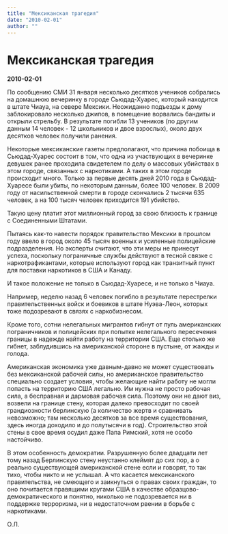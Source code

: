 ```yaml
---
title: "Мексиканская трагедия"
date: "2010-02-01"
author: ""
---
```


# Мексиканская трагедия

**2010-02-01** 

По сообщению СМИ 31 января несколько десятков учеников собрались на домашнюю вечеринку в городе Сьюдад-Хуарес, который находится в штате Чиауа, на севере Мексики. Неожиданно подъезды к дому заблокировало несколько джипов, в помещение ворвались бандиты и открыли стрельбу. В результате погибли 13 учеников (по другим данным 14 человек - 12 школьников и двое взрослых), около двух десятков человек получили ранения.

Некоторые мексиканские газеты предполагают, что причина побоища в Сьюдад-Хуарес состоит в том, что одна из участвующих в вечеринке девушек ранее проходила свидетелем по делу о массовых убийствах в этом городе, связанных с наркотиками. А таких в этом городе происходит много. Только за первые десять дней 2010 года в Сьюдад-Хуаресе были убиты, по некоторым данным, более 100 человек. В 2009 году от насильственной смерти в городе скончались 2 тысячи 635 человек, а на 100 тысяч человек приходится 191 убийство.

Такую цену платит этот миллионный город за свою близость к границе с Соединенными Штатами.

Пытаясь как-то навести порядок правительство Мексики в прошлом году ввело в город около 45 тысяч военных и усиленные полицейские подразделения. Но эксперты считают, что эти меры не принесут успеха, поскольку  пограничные службы действуют в тесной связке с наркотрафикантами, которые используют город как транзитный пункт для поставки наркотиков в США и Канаду.

И такое положение  не только в Сьюдад-Хуаресе, и не только в Чиауа.

Например, неделю назад 6 человек погибло в результате перестрелки правительственных войск и боевиков в штате Нуэва-Леон, которых тоже подозревают в связях с наркобизнесом.

Кроме того, сотни нелегальных мигрантов гибнут от пуль американских пограничников и полицейских при попытке нелегального пересечения границы в надежде найти работу на территории США. Еще столько же гибнет, заблудившись на американской стороне в пустыне, от жажды и голода.

Американская экономика уже давным-давно не может существовать без мексиканской рабочей силы, но американское правительство специально создает условия, чтобы желающие найти работу не могли попасть на территорию США легально. Им нужна не просто рабочая сила, а бесправная и дармовая рабочая сила. Поэтому они не дают виз, возвели на границе стену, которая далеко превосходит по своей грандиозности берлинскую (а количество жертв и сравнивать невозможно; там несколько десятков за все время существования, здесь иногда доходило и до полутысячи в год). Строительство этой стены в свое время осудил даже Папа Римский, хотя не особо настойчиво.

В этом особенность демократии. Разрушенную более двадцати лет тому назад Берлинскую стену неустанно клеймят до сих пор, а о реально существующей американской стене если и говорят, то так тихо, чтобы никто и не услышал. А что касается мексиканского правительства, не смеющего и заикнуться о правах своих граждан, то оно почитается правящими кругами США в качестве образцово-демократического и понятно, николько не подозревается ни в поддержке терроризма, ни в недостаточном рвении в борьбе с наркотиками.

О.Л.